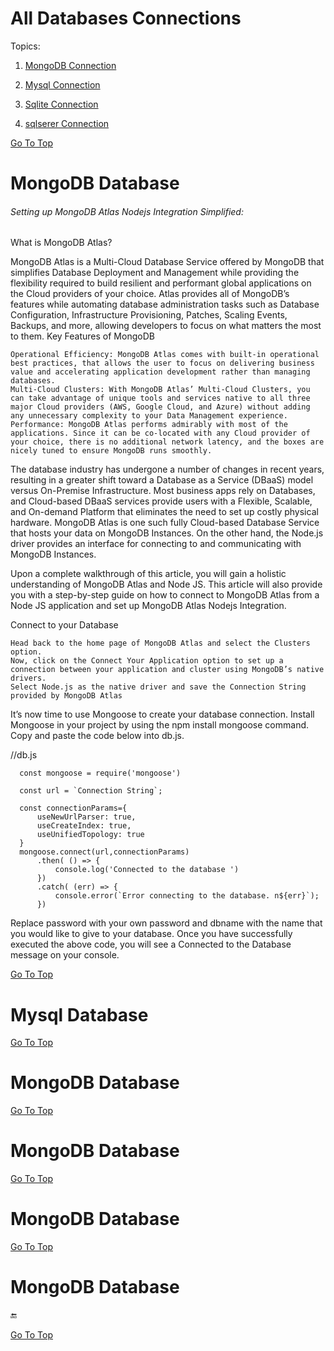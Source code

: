# All Databases Connections


<a name="top"></a>

Topics:

1. [MongoDB Connection](#mongodb)
 
3. [Mysql Connection](#mysql)

4. [Sqlite Connection](#sqlite)

5. [sqlserer Connection](#sqlserver)









[Go To Top](#top)
<a name="mongodb"></a>
# MongoDB Database


###### Setting up MongoDB Atlas Nodejs Integration Simplified:


What is MongoDB Atlas?

MongoDB Atlas is a Multi-Cloud Database Service offered by MongoDB that simplifies Database Deployment and Management while providing the flexibility required to build resilient and performant global applications on the Cloud providers of your choice. Atlas provides all of MongoDB’s features while automating database administration tasks such as Database Configuration, Infrastructure Provisioning, Patches, Scaling Events, Backups, and more, allowing developers to focus on what matters the most to them.
Key Features of MongoDB

    Operational Efficiency: MongoDB Atlas comes with built-in operational best practices, that allows the user to focus on delivering business value and accelerating application development rather than managing databases.
    Multi-Cloud Clusters: With MongoDB Atlas’ Multi-Cloud Clusters, you can take advantage of unique tools and services native to all three major Cloud providers (AWS, Google Cloud, and Azure) without adding any unnecessary complexity to your Data Management experience.
    Performance: MongoDB Atlas performs admirably with most of the applications. Since it can be co-located with any Cloud provider of your choice, there is no additional network latency, and the boxes are nicely tuned to ensure MongoDB runs smoothly.



The database industry has undergone a number of changes in recent years, resulting in a greater shift toward a Database as a Service (DBaaS) model versus On-Premise Infrastructure. Most business apps rely on Databases, and Cloud-based DBaaS services provide users with a Flexible, Scalable, and On-demand Platform that eliminates the need to set up costly physical hardware. MongoDB Atlas is one such fully Cloud-based Database Service that hosts your data on MongoDB Instances. On the other hand, the Node.js driver provides an interface for connecting to and communicating with MongoDB Instances. 

Upon a complete walkthrough of this article, you will gain a holistic understanding of MongoDB Atlas and Node JS. This article will also provide you with a step-by-step guide on how to connect to MongoDB Atlas from a Node JS application and set up MongoDB Atlas Nodejs Integration.




Connect to your Database

    Head back to the home page of MongoDB Atlas and select the Clusters option.
    Now, click on the Connect Your Application option to set up a connection between your application and cluster using MongoDB’s native drivers.
    Select Node.js as the native driver and save the Connection String provided by MongoDB Atlas 

It’s now time to use Mongoose to create your database connection. Install Mongoose in your project by using the npm install mongoose command. Copy and paste the code below into db.js.



//db.js


      const mongoose = require('mongoose')

      const url = `Connection String`;

      const connectionParams={
          useNewUrlParser: true,
          useCreateIndex: true,
          useUnifiedTopology: true 
      }
      mongoose.connect(url,connectionParams)
          .then( () => {
              console.log('Connected to the database ')
          })
          .catch( (err) => {
              console.error(`Error connecting to the database. n${err}`);
          })



Replace password with your own password and dbname with the name that you would like to give to your database. Once you have successfully executed the above code, you will see a Connected to the Database message on your console.












[Go To Top](#top)
<a name="mysql"></a>
# Mysql Database
















[Go To Top](#top)
<a name="top"></a>
# MongoDB Database













[Go To Top](#top)
<a name="top"></a>
# MongoDB Database


















[Go To Top](#top)
<a name="top"></a>
# MongoDB Database
















[Go To Top](#top)
<a name="top"></a>
# MongoDB Database




:end:








[Go To Top](#top)

